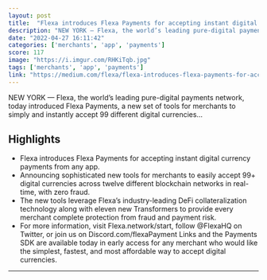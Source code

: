 ```yaml
---
layout: post
title:  "Flexa introduces Flexa Payments for accepting instant digital currency payments from any app"
description: "NEW YORK — Flexa, the world’s leading pure-digital payments network, today introduced Flexa Payments, a new set of tools for merchants to simply and instantly accept 99 different digital currencies…"
date: "2022-04-27 16:11:42"
categories: ['merchants', 'app', 'payments']
score: 117
image: "https://i.imgur.com/RHKiTqb.jpg"
tags: ['merchants', 'app', 'payments']
link: "https://medium.com/flexa/flexa-introduces-flexa-payments-for-accepting-instant-digital-currency-payments-from-any-app-1c06caac57b5"
---
```


NEW YORK — Flexa, the world’s leading pure-digital payments network, today introduced Flexa Payments, a new set of tools for merchants to simply and instantly accept 99 different digital currencies…

## Highlights

- Flexa introduces Flexa Payments for accepting instant digital currency payments from any app.
- Announcing sophisticated new tools for merchants to easily accept 99+ digital currencies across twelve different blockchain networks in real-time, with zero fraud.
- The new tools leverage Flexa’s industry-leading DeFi collateralization technology along with eleven new Transformers to provide every merchant complete protection from fraud and payment risk.
- For more information, visit Flexa.network/start, follow @FlexaHQ on Twitter, or join us on Discord.com/flexaPayment Links and the Payments SDK are available today in early access for any merchant who would like the simplest, fastest, and most affordable way to accept digital currencies.

---
